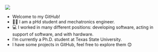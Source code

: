 ![](https://komarev.com/ghpvc/?username=MyllenaAPrado&color=ff69b4&style=plastic&label=visitors)

 - Welcome to my GitHub!
 - :woman_technologist: I am a pHd student and mechatronics engineer.
 - :computer: I worked in many different positions: developing software, acting in support of software, and with hardware.
 - I’m currently a Ph.D. student at Texas State University.
 - I have some projects in GitHub, feel free to explore them :blush:




<!--
**MyllenaAPrado/MyllenaAPrado** is a ✨ _special_ ✨ repository because its `README.md` (this file) appears on your GitHub profile.

Here are some ideas to get you started:

- 🔭 I’m currently working on ...
- 🌱 I’m currently learning ...
- 👯 I’m looking to collaborate on ...
- 🤔 I’m looking for help with ...
- 💬 Ask me about ...
- 📫 How to reach me: ...
- 😄 Pronouns: ...
- ⚡ Fun fact: ...
-->
